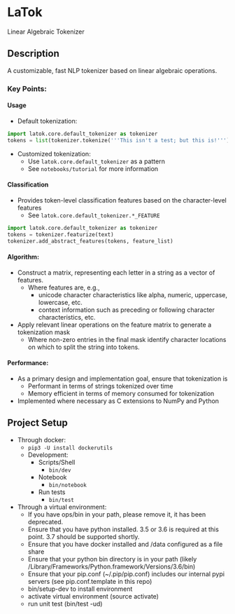 LaTok
=============================

Linear Algebraic Tokenizer


## Description

A customizable, fast NLP tokenizer based on linear algebraic operations.

### Key Points:

#### Usage

* Default tokenization:

```python
import latok.core.default_tokenizer as tokenizer
tokens = list(tokenizer.tokenize('''This isn't a test; but this is!'''))
```

* Customized tokenization:
    * Use ```latok.core.default_tokenizer``` as a pattern
    * See ```notebooks/tutorial``` for more information

#### Classification

* Provides token-level classification features based on the character-level features
    * See ```latok.core.default_tokenizer.*_FEATURE```

```python
import latok.core.default_tokenizer as tokenizer
tokens = tokenizer.featurize(text)
tokenizer.add_abstract_features(tokens, feature_list)
```

#### Algorithm:

* Construct a matrix, representing each letter in a string as a vector of features.
   * Where features are, e.g.,
      * unicode character characteristics like alpha, numeric, uppercase, lowercase, etc.
      * context information such as preceding or following character characteristics, etc.
* Apply relevant linear operations on the feature matrix to generate a tokenization mask
   * Where non-zero entries in the final mask identify character locations on which to split the string into tokens.

#### Performance:

* As a primary design and implementation goal, ensure that tokenization is
   * Performant in terms of strings tokenized over time
   * Memory efficient in terms of memory consumed for tokenization
* Implemented where necessary as C extensions to NumPy and Python

## Project Setup

* Through docker:
    * ```pip3 -U install dockerutils```
    * Development:
        * Scripts/Shell
            * ```bin/dev```
        * Notebook
            * ```bin/notebook```
        * Run tests
            * ```bin/test```
* Through a virtual environment:
    * If you have ops/bin in your path, please remove it, it has been deprecated.
    * Ensure that you have python installed. 3.5 or 3.6 is required at this point. 3.7 should be supported shortly.
    * Ensure that you have docker installed and /data configured as a file share
    * Ensure that your python bin directory is in your path (likely /Library/Frameworks/Python.framework/Versions/3.6/bin)
    * Ensure that your pip.conf (~/.pip/pip.conf) includes our internal pypi servers (see pip.conf.template in this repo)
    * bin/setup-dev to install environment
    * activate virtual environment (source activate)
    * run unit test (bin/test -ud)

